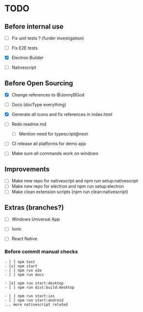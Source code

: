 TODO
====

## Before internal use

- [ ] Fix unit tests ? (furder investigation)
- [ ] Fix E2E tests
- [x] Electron Builder
- [ ] Nativescript


## Before Open Sourcing

- [x] Change references to @JonnyBGod
- [ ] Docs (docType everything)
- [x] Generate all icons and fix references in index.html
- [ ] Redo readme.md
	- [ ] Mention need for typescript@next
- [ ] CI release all platforms for demo app
- [ ] Make sure all commands work on windows


## Improvements

- [ ] Make new repo for nativescript and npm run setup:nativescript
- [ ] Make new repo for electron and npm run setup:electron
- [ ] Make clean extension scripts (npm run clean:nativescript)

## Extras (branches?)

- [ ] Windows Universal App
- [ ] Ionic
- [ ] React Native


### Before commit manual checks

```
- [ ] npm test
- [x] npm start
- [ ] npm run e2e
- [ ] npm run docs

- [x] npm run start:desktop
- [ ] npm run dist:build:desktop

- [ ] npm run start:ios
- [ ] npm run start:android
... more nativescript related
```